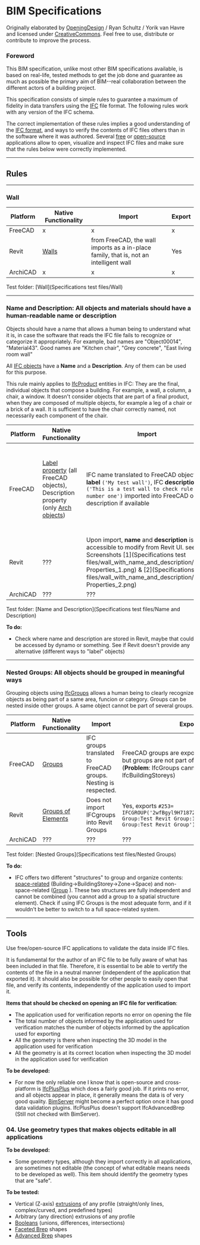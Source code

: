 # BIM Specifications

Originally elaborated by [OpeningDesign](http://www.openingdesign.com) / Ryan Schultz / Yorik van Havre and licensed under [CreativeCommons](http://creativecommons.org/licenses/by/4.0/). Feel free to use, distribute or contribute to improve the process.

### Foreword

This BIM specification, unlike most other BIM specifications available, is based on real-life, tested methods to get the job done and guarantee as much as possible the primary aim of BIM--real collaboration between the different actors of a building project.

This specification consists of simple rules to guarantee a maximum of fidelity in data transfers using the [IFC](https://en.wikipedia.org/wiki/Industry_Foundation_Classes) file format. The following rules work with any version of the IFC schema.

The correct implementation of these rules implies a good understanding of the [IFC format](http://www.buildingsmart-tech.org/ifc/IFC4x1/html/), and ways to verify the contents of IFC files others than in the software where it was authored. Several [free](http://www.ifcwiki.org/index.php/Open_Source) or [open-source](http://www.ifcwiki.org/index.php/Open_Source) applications allow to open, visualize and inspect IFC files and make sure that the rules below were correctly implemented.

---

## Rules

---

### **Wall**


| Platform                 |Native Functionality| Import | Export |
| --- | --- | --- | --- |
| FreeCAD                  |x| x| x |
| Revit                    |[Walls](https://knowledge.autodesk.com/support/revit-products/learn-explore/caas/CloudHelp/cloudhelp/2016/ENU/Revit-Model/files/GUID-9A9F7D00-A6A1-4E17-8C74-0965FDA5E007-htm.html)|from FreeCAD, the wall imports as a in-place family, that is, not an intelligent wall|Yes|
| ArchiCAD 					| x | x | x |

Test folder: [Wall](Specifications test files/Wall)

---

### **Name and Description:** All objects and materials should have a human-readable name or description

Objects should have a name that allows a human being to understand what it is, in case the software that reads the IFC file fails to recognize or categorize it appropriately. For example, bad names are "Object00014", "Material43". Good names are "Kitchen chair", "Grey concrete", "East living room wall"

All [IFC objects](http://www.buildingsmart-tech.org/ifc/IFC4x1/html/schema/ifckernel/lexical/ifcroot.htm) have a **Name** and a **Description**. Any of them can be used for this purpose.

This rule mainly applies to [IfcProduct](http://www.buildingsmart-tech.org/ifc/IFC4x1/html/schema/ifckernel/lexical/ifcproduct.htm) entities in IFC: They are the final, individual objects that compose a building. For example, a wall, a column, a chair, a window. It doesn't consider objects that are part of a final product, when they are composed of multiple objects, for example a leg of a chair or a brick of a wall. It is sufficient to have the chair correctly named, not necessarily each component of the chair.

| Platform                 |Native Functionality| Import | Export |
| ------------------------ | ------ | ------ | ------ |
| FreeCAD                  |[Label property](http://www.freecadweb.org/wiki/index.php?title=Property_editor) (all FreeCAD objects), Description property (only [Arch objects](http://www.freecadweb.org/wiki/index.php?title=Arch_Module))| IFC name translated to FreeCAD object **label** ```('My test wall')```, IFC **description** ```('This is a test wall to check rule number one')``` imported into FreeCAD object description if available | FreeCAD object label exported as IFC name, FreeCAD object description, if present, exported as IFC description |
| Revit                    |???|Upon import, **name** and **description** is not accessible to modify from Revit UI. see Screenshots [1](Specifications test files/wall_with_name_and_description/Revit Properties_1.png) & [2](Specifications test files/wall_with_name_and_description/Revit Properties_2.png)      |  **Name** and **description** exports out correctly.      |
| ArchiCAD | ??? | ??? | ??? |

Test folder: [Name and Description](Specifications test files/Name and Description)

**To do:**

* Check where name and description are stored in Revit, maybe that could be accessed by dynamo or something. See if Revit doesn't provide any alternative (different ways to "label" objects)

---

### **Nested Groups:** All objects should be grouped in meaningful ways

Grouping objects using [IfcGroups](http://www.buildingsmart-tech.org/ifc/IFC4x1/html/schema/ifckernel/lexical/ifcgroup.htm) allows a human being to clearly recognize objects as being part of a same area, funcion or category. Groups can be nested inside other groups. A same object cannot be part of several groups.

| Platform                  |Native Functionality| Import | Export |
| ------------------------ | ------ | ------ | ------ |
| FreeCAD                  |[Groups](http://www.freecadweb.org/wiki/index.php?title=Group)| IFC groups translated to FreeCAD groups. Nesting is respected. | FreeCAD groups are exported to IFC groups, but groups are not part of IfcBuildingStoreys (**Problem**: IfcGroups cannot be nested into IfcBuildingStoreys) |
| Revit                    |[Groups of Elements](https://knowledge.autodesk.com/support/revit-products/learn-explore/caas/CloudHelp/cloudhelp/2016/ENU/Revit-Model/files/GUID-52612B0F-43AA-47AF-A76C-BB0E3DD24E34-htm.html)|   Does not import IFCgroups into Revit Groups     |  Yes, exports ```#253= IFCGROUP('2wfBgyl9H71872FVeaZPs0',#41,'Model Group:Test Revit Group:149951',$,'Model Group:Test Revit Group');``` |
| ArchiCAD | ??? | ??? | ??? |

Test folder: [Nested Groups](Specifications test files/Nested Groups)

**To do:**

* IFC offers two different "structures" to group and organize contents: [space-related](http://www.buildingsmart-tech.org/ifc/IFC4x1/html/schema/ifcproductextension/lexical/ifcrelcontainedinspatialstructure.htm) (Building->BuildingStorey->Zone->Space) and non-space-related ([Group](http://www.buildingsmart-tech.org/ifc/IFC4x1/html/schema/ifckernel/lexical/ifcgroup.htm) ). These two structures are fully independent and cannot be combined (you cannot add a group to a spatial structure element). Check if using IFC Groups is the most adequate form, and if it wouldn't be better to switch to a full space-related system.


---

## Tools
Use free/open-source IFC applications to validate the data inside IFC files.

It is fundamental for the author of an IFC file to be fully aware of what has been included in that file. Therefore, it is essential to be able to vertify the contents of the file in a neutral manner (independent of the application that exported it). It should also be possible for other people to easily open that file, and verify its contents, independently of the application used to import it.

**Items that should be checked on opening an IFC file for verification**:

* The application used for verification reports no error on opening the file
* The total number of objects informed by the application used for verification matches the number of objects informed by the application used for exporting
* All the geometry is there when inspecting the 3D model in the application used for verification
* All the geometry is at its correct location when inspecting the 3D model in the application used for verification

**To be developed:**

* For now the only reliable one I know that is open-source and cross-platform is [IfcPlusPlus](http://www.ifcplusplus.com/) which does a fairly good job. If it prints no error, and all objects appear in place, it generally means the data is of very good quality. [BimServer](http://bimserver.org/) might become a perfect option once it has good data validation plugins. IfcPlusPlus doesn't support IfcAdvancedBrep (Still not checked with BimServer).

### 04. Use geometry types that makes objects editable in all applications

**To be developed:**

* Some geometry types, although they import correctly in all applications, are sometimes not editable (the concept of what editable means needs to be developed as well). This item should identify the geometry types that are "safe".

**To be tested:**

* Vertical (Z-axis) [extrusions](http://www.buildingsmart-tech.org/ifc/IFC4/final/html/schema/ifcgeometricmodelresource/lexical/ifcextrudedareasolid.htm) of any profile (straight/only lines, complex/curved, and predefined types)
* Arbitrary (any direction) extrusions of any profile
* [Booleans](http://www.buildingsmart-tech.org/ifc/IFC4/final/html/schema/ifcgeometricmodelresource/lexical/ifcbooleanresult.htm) (unions, differences, intersections)
* [Faceted Brep](http://www.buildingsmart-tech.org/ifc/IFC4/final/html/schema/ifcgeometricmodelresource/lexical/ifcfacetedbrep.htm) shapes
* [Advanced Brep](http://www.buildingsmart-tech.org/ifc/IFC4/final/html/schema/ifcgeometricmodelresource/lexical/ifcadvancedbrep.htm) shapes


<!-- Table Template

| Platform                 |Native Functionality| Import | Export |
| --- | --- | --- | --- |
| FreeCAD                  |x| x| x |
| Revit                    |x|x|x|
| ArchiCAD 					| x | x | x |

-->


